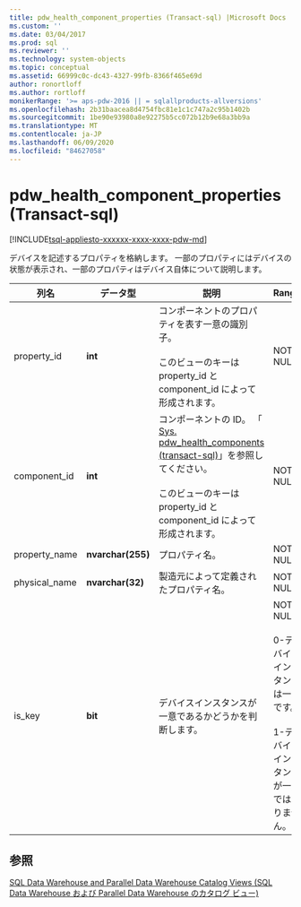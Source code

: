 ```yaml
---
title: pdw_health_component_properties (Transact-sql) |Microsoft Docs
ms.custom: ''
ms.date: 03/04/2017
ms.prod: sql
ms.reviewer: ''
ms.technology: system-objects
ms.topic: conceptual
ms.assetid: 66999c0c-dc43-4327-99fb-8366f465e69d
author: ronortloff
ms.author: rortloff
monikerRange: '>= aps-pdw-2016 || = sqlallproducts-allversions'
ms.openlocfilehash: 2b31baacea8d4754fbc81e1c1c747a2c95b1402b
ms.sourcegitcommit: 1be90e93980a8e92275b5cc072b12b9e68a3bb9a
ms.translationtype: MT
ms.contentlocale: ja-JP
ms.lasthandoff: 06/09/2020
ms.locfileid: "84627058"
---
```

# <a name="syspdw_health_component_properties-transact-sql"></a>pdw_health_component_properties (Transact-sql)
[!INCLUDE[tsql-appliesto-xxxxxx-xxxx-xxxx-pdw-md](../../includes/tsql-appliesto-xxxxxx-xxxx-xxxx-pdw-md.md)]

  デバイスを記述するプロパティを格納します。 一部のプロパティにはデバイスの状態が表示され、一部のプロパティはデバイス自体について説明します。  
  
|列名|データ型|説明|Range|  
|-----------------|---------------|-----------------|-----------|  
|property_id|**int**|コンポーネントのプロパティを表す一意の識別子。<br /><br /> このビューのキーは property_id と component_id によって形成されます。|NOT NULL|  
|component_id|**int**|コンポーネントの ID。 「 [Sys. pdw_health_components &#40;transact-sql&#41;](../../relational-databases/system-catalog-views/sys-pdw-health-components-transact-sql.md)」を参照してください。<br /><br /> このビューのキーは property_id と component_id によって形成されます。|NOT NULL|  
|property_name|**nvarchar(255)**|プロパティ名。|NOT NULL|  
|physical_name|**nvarchar(32)**|製造元によって定義されたプロパティ名。|NOT NULL|  
|is_key|**bit**|デバイスインスタンスが一意であるかどうかを判断します。|NOT NULL<br /><br /> 0-デバイスインスタンスは一意です。<br /><br /> 1-デバイスインスタンスが一意ではありません。|  
  
## <a name="see-also"></a>参照  
 [SQL Data Warehouse and Parallel Data Warehouse Catalog Views (SQL Data Warehouse および Parallel Data Warehouse のカタログ ビュー)](../../relational-databases/system-catalog-views/sql-data-warehouse-and-parallel-data-warehouse-catalog-views.md)  
  
  
